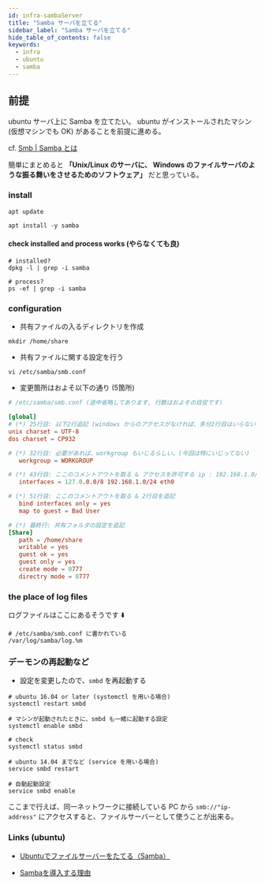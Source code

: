 ```yaml
---
id: infra-sambaServer
title: "Samba サーバを立てる"
sidebar_label: "Samba サーバを立てる"
hide_table_of_contents: false
keywords:
  - infra
  - ubuntu
  - samba
---
```


## 前提

ubuntu サーバ上に Samba を立てたい。
ubuntu がインストールされたマシン (仮想マシンでも OK) があることを前提に進める。

cf. [Smb | Samba とは](https://ja.wikipedia.org/wiki/Samba)

簡単にまとめると **「Unix/Linux のサーバに、
Windows のファイルサーバのような振る舞いをさせるためのソフトウェア」** だと思っている。

### install

```shell
apt update

apt install -y samba
```

#### check installed and process works (やらなくても良)

```shell
# installed?
dpkg -l | grep -i samba

# process?
ps -ef | grep -i samba
```


### configuration

* 共有ファイルの入るディレクトリを作成

```shell
mkdir /home/share
```

* 共有ファイルに関する設定を行う

```shell
vi /etc/samba/smb.conf
```

* 変更箇所はおよそ以下の通り (5箇所)

```conf
# /etc/samba/smb.conf (途中省略してあります, 行数はおよその目安です)

[global]
# (*) 25行目: 以下2行追記 (windows からのアクセスがなければ、多分2行目はいらない??)
unix charset = UTF-8
dos charset = CP932

# (*) 32行目: 必要があれば、workgroup もいじるらしい。(今回は特にいじってない)
   workgroup = WORKGROUP

# (*) 43行目: ここのコメントアウトを取る & アクセスを許可する ip : 192.168.1.0/24 を追記
   interfaces = 127.0.0.0/8 192.168.1.0/24 eth0

# (*) 51行目: ここのコメントアウトを取る & 2行目を追記
   bind interfaces only = yes
   map to guest = Bad User

# (*) 最終行: 共有フォルダの設定を追記
[Share]
   path = /home/share
   writable = yes
   guest ok = yes
   guest only = yes
   create mode = 0777
   directry mode = 0777
```


### the place of log files
ログファイルはここにあるそうです ⬇️

```
# /etc/samba/smb.conf に書かれている
/var/log/samba/log.%m
```


<!-- TODO: ここにファイルの編集箇所 && 内容をわかりやすい感じで書く -->


### デーモンの再起動など

* 設定を変更したので、`smbd` を再起動する

```shell
# ubuntu 16.04 or later (systemctl を用いる場合)
systemctl restart smbd

# マシンが起動されたときに、smbd も一緒に起動する設定
systemctl enable smbd

# check
systemctl status smbd
```

```shell
# ubuntu 14.04 までなど (service を用いる場合)
service smbd restart

# 自動起動設定
service smbd enable
```

ここまで行えば、同一ネットワークに接続している PC から `smb://"ip-address"` にアクセスすると、ファイルサーバーとして使うことが出来る。


<!--

TODO: ファイヤーウォールを有効化したときの場合も検証する
:::note

if you enabled firewall, then do this 👇

```sh
ufw allow 80
```

:::

-->

### Links (ubuntu)
* [Ubuntuでファイルサーバーをたてる（Samba）](https://qiita.com/msrks/items/1385cf13258dd1a0da08)

* [Sambaを導入する理由](https://thinkit.co.jp/free/compare/3/1/1.html)